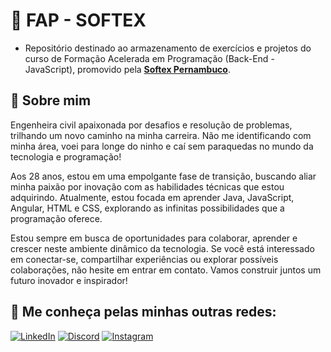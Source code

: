 # 📙 FAP - SOFTEX

- Repositório destinado ao armazenamento de exercícios e projetos do curso de Formação Acelerada em Programação (Back-End - JavaScript), promovido pela [**Softex Pernambuco**](https://softexpe.org.br/).


## 🚀 Sobre mim

Engenheira civil apaixonada por desafios e resolução de problemas, trilhando um novo caminho na minha carreira. Não me identificando com minha área, voei para longe do ninho e caí sem paraquedas no mundo da tecnologia e programação!

Aos 28 anos, estou em uma empolgante fase de transição, buscando aliar minha paixão por inovação com as habilidades técnicas que estou adquirindo. Atualmente, estou focada em aprender Java, JavaScript, Angular, HTML e CSS, explorando as infinitas possibilidades que a programação oferece.

Estou sempre em busca de oportunidades para colaborar, aprender e crescer neste ambiente dinâmico da tecnologia. Se você está interessado em conectar-se, compartilhar experiências ou explorar possíveis colaborações, não hesite em entrar em contato. Vamos construir juntos um futuro inovador e inspirador!

## 📱 Me conheça pelas minhas outras redes:

[![LinkedIn](https://img.shields.io/badge/LinkedIn-000?style=for-the-badge&logo=linkedin&logoColor=#83d6d29)](https://www.linkedin.com/in/anacsmedeiros/) [![Discord](https://img.shields.io/badge/Discord-000?style=for-the-badge&logo=discord&logoColor=#83d6d2)](https://www.discord.com/in/anacsouza#8371/) [![Instagram](https://img.shields.io/badge/Instagram-000?style=for-the-badge&logo=instagram&logoColor=#83d6d2)](https://www.instagram.com/anac.msouza/)

